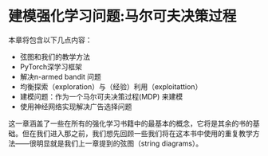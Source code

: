 # 建模强化学习问题:马尔可夫决策过程

本章将包含以下几点内容：

* 弦图和我们的教学方法
* PyTorch深学习框架
* 解决n-armed bandit 问题
* 均衡探索（exploration）与（经验）利用（exploitattion） 
* 建模问题：作为一个马尔可夫决策过程\(MDP\) 来建模
* 使用神经网络实现解决广告选择问题

这一章涵盖了一些在所有的强化学习书籍中的最基本的概念，它将是其余的书的基础。但在我们进入那之前，我们想先回顾一些我们将在这本书中使用的重复教学方法——很明显就是我们上一章提到的弦图（string diagrams）。



